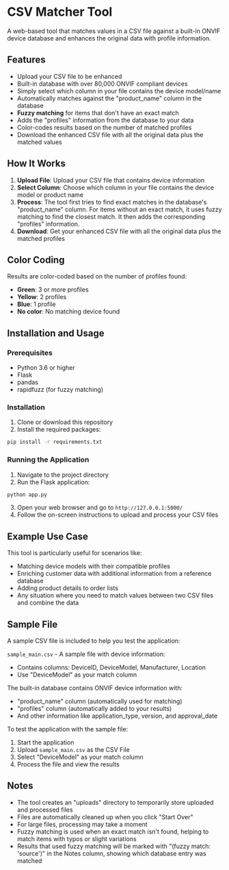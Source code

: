 # CSV Matcher Tool

A web-based tool that matches values in a CSV file against a built-in ONVIF device database and enhances the original data with profile information.

## Features

- Upload your CSV file to be enhanced
- Built-in database with over 80,000 ONVIF compliant devices
- Simply select which column in your file contains the device model/name
- Automatically matches against the "product_name" column in the database
- **Fuzzy matching** for items that don't have an exact match
- Adds the "profiles" information from the database to your data
- Color-codes results based on the number of matched profiles
- Download the enhanced CSV file with all the original data plus the matched values

## How It Works

1. **Upload File**: Upload your CSV file that contains device information
2. **Select Column**: Choose which column in your file contains the device model or product name
3. **Process**: The tool first tries to find exact matches in the database's "product_name" column. For items without an exact match, it uses fuzzy matching to find the closest match. It then adds the corresponding "profiles" information.
4. **Download**: Get your enhanced CSV file with all the original data plus the matched profiles

## Color Coding

Results are color-coded based on the number of profiles found:
- **Green**: 3 or more profiles
- **Yellow**: 2 profiles
- **Blue**: 1 profile
- **No color**: No matching device found

## Installation and Usage

### Prerequisites

- Python 3.6 or higher
- Flask
- pandas
- rapidfuzz (for fuzzy matching)

### Installation

1. Clone or download this repository
2. Install the required packages:

```bash
pip install -r requirements.txt
```

### Running the Application

1. Navigate to the project directory
2. Run the Flask application:

```bash
python app.py
```

3. Open your web browser and go to `http://127.0.0.1:5000/`
4. Follow the on-screen instructions to upload and process your CSV files

## Example Use Case

This tool is particularly useful for scenarios like:
- Matching device models with their compatible profiles
- Enriching customer data with additional information from a reference database
- Adding product details to order lists
- Any situation where you need to match values between two CSV files and combine the data

## Sample File

A sample CSV file is included to help you test the application:

`sample_main.csv` - A sample file with device information:
- Contains columns: DeviceID, DeviceModel, Manufacturer, Location
- Use "DeviceModel" as your match column

The built-in database contains ONVIF device information with:
- "product_name" column (automatically used for matching)
- "profiles" column (automatically added to your results)
- And other information like application_type, version, and approval_date

To test the application with the sample file:
1. Start the application
2. Upload `sample_main.csv` as the CSV File
3. Select "DeviceModel" as your match column
4. Process the file and view the results

## Notes

- The tool creates an "uploads" directory to temporarily store uploaded and processed files
- Files are automatically cleaned up when you click "Start Over"
- For large files, processing may take a moment
- Fuzzy matching is used when an exact match isn't found, helping to match items with typos or slight variations
- Results that used fuzzy matching will be marked with "(fuzzy match: 'source')" in the Notes column, showing which database entry was matched